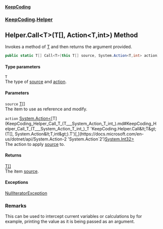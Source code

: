 #### [KeepCoding](index.md 'index')
### [KeepCoding](KeepCoding.md 'KeepCoding').[Helper](KeepCoding_Helper.md 'KeepCoding.Helper')
## Helper.Call&lt;T&gt;(T[], Action&lt;T,int&gt;) Method
Invokes a method of [T](KeepCoding_Helper_Call_T_(T___System_Action_T_int_).md#KeepCoding_Helper_Call_T_(T___System_Action_T_int_)_T 'KeepCoding.Helper.Call&lt;T&gt;(T[], System.Action&lt;T,int&gt;).T') and then returns the argument provided.  
```csharp
public static T[] Call<T>(this T[] source, System.Action<T,int> action);
```
#### Type parameters
<a name='KeepCoding_Helper_Call_T_(T___System_Action_T_int_)_T'></a>
`T`  
The type of [source](KeepCoding_Helper_Call_T_(T___System_Action_T_int_).md#KeepCoding_Helper_Call_T_(T___System_Action_T_int_)_source 'KeepCoding.Helper.Call&lt;T&gt;(T[], System.Action&lt;T,int&gt;).source') and [action](KeepCoding_Helper_Call_T_(T___System_Action_T_int_).md#KeepCoding_Helper_Call_T_(T___System_Action_T_int_)_action 'KeepCoding.Helper.Call&lt;T&gt;(T[], System.Action&lt;T,int&gt;).action').
  
#### Parameters
<a name='KeepCoding_Helper_Call_T_(T___System_Action_T_int_)_source'></a>
`source` [T](KeepCoding_Helper_Call_T_(T___System_Action_T_int_).md#KeepCoding_Helper_Call_T_(T___System_Action_T_int_)_T 'KeepCoding.Helper.Call&lt;T&gt;(T[], System.Action&lt;T,int&gt;).T')[[]](https://docs.microsoft.com/en-us/dotnet/api/System.Array 'System.Array')  
The item to use as reference and modify.
  
<a name='KeepCoding_Helper_Call_T_(T___System_Action_T_int_)_action'></a>
`action` [System.Action&lt;](https://docs.microsoft.com/en-us/dotnet/api/System.Action-2 'System.Action`2')[T](KeepCoding_Helper_Call_T_(T___System_Action_T_int_).md#KeepCoding_Helper_Call_T_(T___System_Action_T_int_)_T 'KeepCoding.Helper.Call&lt;T&gt;(T[], System.Action&lt;T,int&gt;).T')[,](https://docs.microsoft.com/en-us/dotnet/api/System.Action-2 'System.Action`2')[System.Int32](https://docs.microsoft.com/en-us/dotnet/api/System.Int32 'System.Int32')[&gt;](https://docs.microsoft.com/en-us/dotnet/api/System.Action-2 'System.Action`2')  
The action to apply [source](KeepCoding_Helper_Call_T_(T___System_Action_T_int_).md#KeepCoding_Helper_Call_T_(T___System_Action_T_int_)_source 'KeepCoding.Helper.Call&lt;T&gt;(T[], System.Action&lt;T,int&gt;).source') to.
  
#### Returns
[T](KeepCoding_Helper_Call_T_(T___System_Action_T_int_).md#KeepCoding_Helper_Call_T_(T___System_Action_T_int_)_T 'KeepCoding.Helper.Call&lt;T&gt;(T[], System.Action&lt;T,int&gt;).T')[[]](https://docs.microsoft.com/en-us/dotnet/api/System.Array 'System.Array')  
The item [source](KeepCoding_Helper_Call_T_(T___System_Action_T_int_).md#KeepCoding_Helper_Call_T_(T___System_Action_T_int_)_source 'KeepCoding.Helper.Call&lt;T&gt;(T[], System.Action&lt;T,int&gt;).source').
#### Exceptions
[NullIteratorException](KeepCoding_NullIteratorException.md 'KeepCoding.NullIteratorException')  
### Remarks
This can be used to intercept current variables or calculations by for example, printing the value as it is being passed as an argument.  
